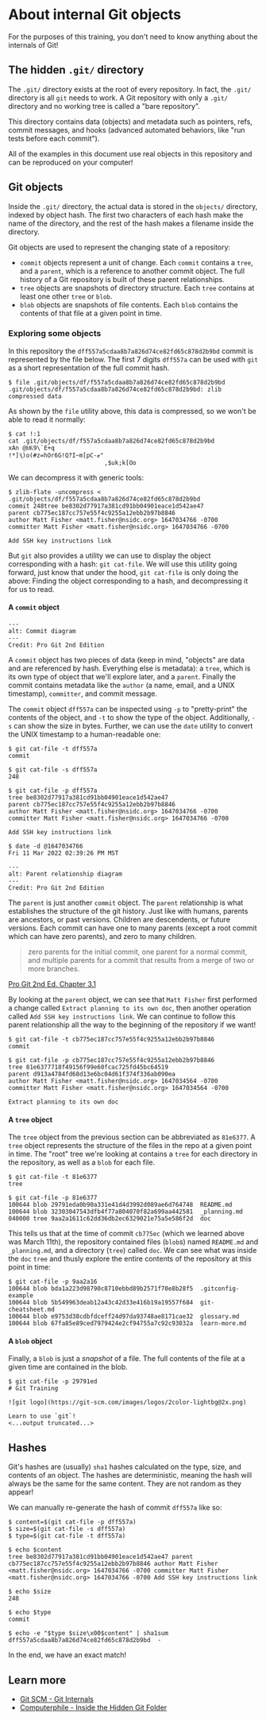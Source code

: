 # About internal Git objects

For the purposes of this training, you don't need to know anything about the
internals of Git!


## The hidden `.git/` directory

The `.git/` directory exists at the root of every repository. In fact, the
`.git/` directory is all `git` needs to work. A Git repository with only a
`.git/` directory and no working tree is called a "bare repository".

This directory contains data (objects) and metadata such as pointers, refs,
commit messages, and hooks (advanced automated behaviors, like "run tests
before each commit").

All of the examples in this document use real objects in this repository and
can be reproduced on your computer!


## Git objects

Inside the `.git/` directory, the actual data is stored in the `objects/`
directory, indexed by object hash. The first two characters of each hash make
the name of the directory, and the rest of the hash makes a filename inside the
directory. 

Git objects are used to represent the changing state of a repository:

* `commit` objects represent a unit of change. Each `commit` contains a `tree`, and
  a `parent`, which is a reference to another commit object. The full history
  of a Git repository is built of these parent relationships.
* `tree` objects are snapshots of directory structure. Each `tree` contains at
  least one other `tree` or `blob`.
* `blob` objects are snapshots of file contents. Each `blob` contains the
  contents of that file at a given point in time.


### Exploring some objects

In this repository the `dff557a5cdaa8b7a826d74ce82fd65c878d2b9bd` commit is
represented by the file below. The first 7 digits `dff557a` can be used with
`git` as a short representation of the full commit hash.

```
$ file .git/objects/df/f557a5cdaa8b7a826d74ce82fd65c878d2b9bd 
.git/objects/df/f557a5cdaa8b7a826d74ce82fd65c878d2b9bd: zlib compressed data
```

As shown by the `file` utility above, this data is compressed, so we won't be
able to read it normally:

```
$ cat !:1
cat .git/objects/df/f557a5cdaa8b7a826d74ce82fd65c878d2b9bd
xAn @Ѭ9\`E+q
!*]Ԇ)o(#z=hOr6G!Qܶ?I~m[pC֊ޓ"
                           ,$uk;k[Oo
```

We can decompress it with generic tools:

```
$ zlib-flate -uncompress < .git/objects/df/f557a5cdaa8b7a826d74ce82fd65c878d2b9bd 
commit 248tree be8302d77917a381cd91bb04901eace1d542ae47
parent cb775ec187cc757e55f4c9255a12ebb2b97b8846
author Matt Fisher <matt.fisher@nsidc.org> 1647034766 -0700
committer Matt Fisher <matt.fisher@nsidc.org> 1647034766 -0700

Add SSH key instructions link
```

But `git` also provides a utility we can use to display the object
corresponding with a hash: `git cat-file`. We will use this utility going
forward, just know that under the hood, `git cat-file` is only doing the above:
Finding the object corresponding to a hash, and decompressing it for us to
read.


#### A `commit` object

```{figure} https://git-scm.com/book/en/v2/images/commit-and-tree.png
---
alt: Commit diagram
---
Credit: Pro Git 2nd Edition
```

A `commit` object has two pieces of data (keep in mind, "objects" are data and
are referenced by hash. Everything else is metadata): a `tree`, which is its
own type of object that we'll explore later, and a `parent`. Finally the commit
contains metadata like the `author` (a name, email, and a UNIX timestamp),
`committer`, and commit message.

The `commit` object `dff557a` can be inspected using `-p` to "pretty-print" the
contents of the object, and `-t` to show the type of the object. Additionally,
`-s` can show the size in bytes. Further, we can use the `date` utility to
convert the UNIX timestamp to a human-readable one:

```
$ git cat-file -t dff557a
commit

$ git cat-file -s dff557a
248

$ git cat-file -p dff557a
tree be8302d77917a381cd91bb04901eace1d542ae47
parent cb775ec187cc757e55f4c9255a12ebb2b97b8846
author Matt Fisher <matt.fisher@nsidc.org> 1647034766 -0700
committer Matt Fisher <matt.fisher@nsidc.org> 1647034766 -0700

Add SSH key instructions link

$ date -d @1647034766
Fri 11 Mar 2022 02:39:26 PM MST
```

```{figure} https://git-scm.com/book/en/v2/images/commits-and-parents.png
---
alt: Parent relationship diagram
---
Credit: Pro Git 2nd Edition
```

The `parent` is just another `commit` object. The `parent` relationship is what
establishes the structure of the git history. Just like with humans, parents
are ancestors, or past versions. Children are descendents, or future versions.
Each commit can have one to many parents (except a root commit which can have
zero parents), and zero to many children.

> zero parents for the initial commit, one parent for a normal commit, and
> multiple parents for a commit that results from a merge of two or more
> branches.

[Pro Git 2nd Ed. Chapter 3.1](https://git-scm.com/book/en/v2/Git-Branching-Branches-in-a-Nutshell#ch03-git-branching)

By looking at the `parent` object, we can see that `Matt Fisher` first
performed a change called `Extract planning to its own doc`, then another
operation called `Add SSH key instructions link`. We can continue to follow
this parent relationship all the way to the beginning of the repository if we
want!

```
$ git cat-file -t cb775ec187cc757e55f4c9255a12ebb2b97b8846
commit

$ git cat-file -p cb775ec187cc757e55f4c9255a12ebb2b97b8846
tree 81e6377718f49156f99e60fcac725fd45bc64519
parent d913a4784fd68d13e6bc04d61f374f336ab090ea
author Matt Fisher <matt.fisher@nsidc.org> 1647034564 -0700
committer Matt Fisher <matt.fisher@nsidc.org> 1647034564 -0700

Extract planning to its own doc
```


#### A `tree` object

The `tree` object from the previous section can be abbreviated as `81e6377`. A
`tree` object represents the structure of the files in the repo at a given
point in time. The "root" tree we're looking at contains a `tree` for each
directory in the repository, as well as a `blob` for each file.

```
$ git cat-file -t 81e6377
tree

$ git cat-file -p 81e6377
100644 blob 29791eda0b90a331e41d4d3992d089ae6d764748  README.md
100644 blob 32303047543dfb4f77a804070f82a699aa442581  _planning.md
040000 tree 9aa2a1611c62dd36db2ec6329021e75a5e586f2d  doc
```

This tells us that at the time of commit `cb775ec` (which we learned above was
March 11th), the repository contained files (`blob`s) named `README.md` and
`_planning.md`, and a directory (`tree`) called `doc`. We can see what was
inside the `doc` `tree` and thusly explore the entire contents of the
repository at this point in time:

```
$ git cat-file -p 9aa2a16
100644 blob bda1a223d98790c8710ebbd89b2571f70e8b28f5  .gitconfig-example
100644 blob 5b549963deab12a43c42d33e416b19a19557f684  git-cheatsheet.md
100644 blob e9753d38cdbfdceff24d97da93748ae8171cae32  glossary.md
100644 blob 67fa85e89ced7979424e2cf94755a7c92c93032a  learn-more.md
```


#### A `blob` object

Finally, a `blob` is just a _snapshot_ of a file. The full contents of the file
at a given time are contained in the blob.

```
$ git cat-file -p 29791ed
# Git Training

![git logo](https://git-scm.com/images/logos/2color-lightbg@2x.png)

Learn to use `git`!
<...output truncated...>
```


## Hashes

Git's hashes are (usually) `sha1` hashes calculated on the type, size, and
contents of an object. The hashes are deterministic, meaning the hash will
always be the same for the same content. They are not random as they appear!

We can manually re-generate the hash of commit `dff557a` like so:

```
$ content=$(git cat-file -p dff557a)
$ size=$(git cat-file -s dff557a)
$ type=$(git cat-file -t dff557a)

$ echo $content
tree be8302d77917a381cd91bb04901eace1d542ae47 parent cb775ec187cc757e55f4c9255a12ebb2b97b8846 author Matt Fisher <matt.fisher@nsidc.org> 1647034766 -0700 committer Matt Fisher <matt.fisher@nsidc.org> 1647034766 -0700 Add SSH key instructions link

$ echo $size
248

$ echo $type
commit

$ echo -e "$type $size\x00$content" | sha1sum
dff557a5cdaa8b7a826d74ce82fd65c878d2b9bd  -
```

In the end, we have an exact match!


## Learn more

* [Git SCM - Git Internals](https://git-scm.com/book/en/v2/Git-Internals-Git-Objects)
* [Computerphile - Inside the Hidden Git Folder](https://www.youtube.com/watch?v=bSA91XTzeuA)
